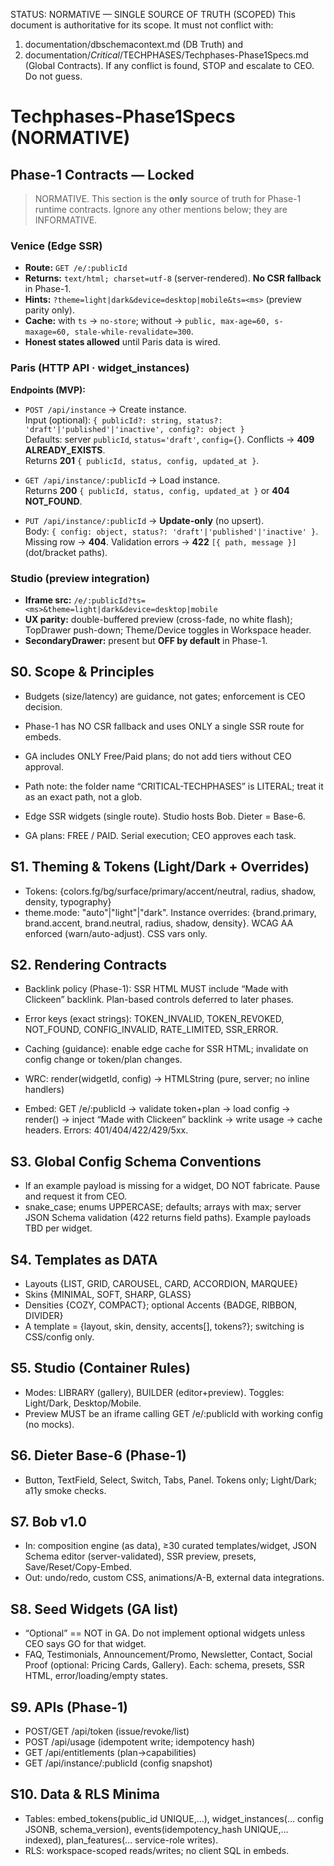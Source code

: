 STATUS: NORMATIVE — SINGLE SOURCE OF TRUTH (SCOPED)
This document is authoritative for its scope. It must not conflict with:
1) documentation/dbschemacontext.md (DB Truth) and
2) documentation/*Critical*/TECHPHASES/Techphases-Phase1Specs.md (Global Contracts).
If any conflict is found, STOP and escalate to CEO. Do not guess.

# Techphases-Phase1Specs (NORMATIVE)

## Phase-1 Contracts — Locked

> NORMATIVE. This section is the **only** source of truth for Phase-1 runtime contracts. Ignore any other mentions below; they are INFORMATIVE.

### Venice (Edge SSR)
- **Route:** `GET /e/:publicId`
- **Returns:** `text/html; charset=utf-8` (server-rendered). **No CSR fallback** in Phase-1.
- **Hints:** `?theme=light|dark&device=desktop|mobile&ts=<ms>` (preview parity only).
- **Cache:** with `ts` → `no-store`; without → `public, max-age=60, s-maxage=60, stale-while-revalidate=300`.
- **Honest states allowed** until Paris data is wired.

### Paris (HTTP API · widget_instances)
**Endpoints (MVP):**
- `POST /api/instance` → Create instance.  
  Input (optional): `{ publicId?: string, status?: 'draft'|'published'|'inactive', config?: object }`  
  Defaults: server `publicId`, `status='draft'`, `config={}`. Conflicts → **409 ALREADY_EXISTS**.  
  Returns **201** `{ publicId, status, config, updated_at }`.

- `GET /api/instance/:publicId` → Load instance.  
  Returns **200** `{ publicId, status, config, updated_at }` or **404 NOT_FOUND**.

- `PUT /api/instance/:publicId` → **Update-only** (no upsert).  
  Body: `{ config: object, status?: 'draft'|'published'|'inactive' }`.  
  Missing row → **404**. Validation errors → **422** `[{ path, message }]` (dot/bracket paths).

### Studio (preview integration)
- **Iframe src:** `/e/:publicId?ts=<ms>&theme=light|dark&device=desktop|mobile`
- **UX parity:** double-buffered preview (cross-fade, no white flash); TopDrawer push-down; Theme/Device toggles in Workspace header.
- **SecondaryDrawer:** present but **OFF by default** in Phase-1.
## S0. Scope & Principles
  - Budgets (size/latency) are guidance, not gates; enforcement is CEO decision.
  - Phase-1 has NO CSR fallback and uses ONLY a single SSR route for embeds.
  - GA includes ONLY Free/Paid plans; do not add tiers without CEO approval.
  - Path note: the folder name “CRITICAL-TECHPHASES” is LITERAL; treat it as an exact path, not a glob.

- Edge SSR widgets (single route). Studio hosts Bob. Dieter = Base-6.
- GA plans: FREE / PAID. Serial execution; CEO approves each task.
## S1. Theming & Tokens (Light/Dark + Overrides)
- Tokens: {colors.fg/bg/surface/primary/accent/neutral, radius, shadow, density, typography}
- theme.mode: "auto"|"light"|"dark". Instance overrides: {brand.primary, brand.accent, brand.neutral, radius, shadow, density}. WCAG AA enforced (warn/auto-adjust). CSS vars only.
## S2. Rendering Contracts
  - Backlink policy (Phase-1): SSR HTML MUST include “Made with Clickeen” backlink. Plan-based controls deferred to later phases.
  - Error keys (exact strings): TOKEN_INVALID, TOKEN_REVOKED, NOT_FOUND, CONFIG_INVALID, RATE_LIMITED, SSR_ERROR.
  - Caching (guidance): enable edge cache for SSR HTML; invalidate on config change or token/plan changes.

- WRC: render(widgetId, config) -> HTMLString (pure, server; no inline handlers)
- Embed: GET /e/:publicId → validate token+plan → load config → render() → inject “Made with Clickeen” backlink → write usage → cache headers. Errors: 401/404/422/429/5xx.
## S3. Global Config Schema Conventions
  - If an example payload is missing for a widget, DO NOT fabricate. Pause and request it from CEO.
- snake_case; enums UPPERCASE; defaults; arrays with max; server JSON Schema validation (422 returns field paths). Example payloads TBD per widget.
## S4. Templates as DATA
- Layouts {LIST, GRID, CAROUSEL, CARD, ACCORDION, MARQUEE}
- Skins {MINIMAL, SOFT, SHARP, GLASS}
- Densities {COZY, COMPACT}; optional Accents {BADGE, RIBBON, DIVIDER}
- A template = {layout, skin, density, accents[], tokens?}; switching is CSS/config only.
## S5. Studio (Container Rules)
- Modes: LIBRARY (gallery), BUILDER (editor+preview). Toggles: Light/Dark, Desktop/Mobile.
- Preview MUST be an iframe calling GET /e/:publicId with working config (no mocks).
## S6. Dieter Base-6 (Phase-1)
- Button, TextField, Select, Switch, Tabs, Panel. Tokens only; Light/Dark; a11y smoke checks.
## S7. Bob v1.0
- In: composition engine (as data), ≥30 curated templates/widget, JSON Schema editor (server-validated), SSR preview, presets, Save/Reset/Copy-Embed.
- Out: undo/redo, custom CSS, animations/A-B, external data integrations.
## S8. Seed Widgets (GA list)
  - “Optional” == NOT in GA. Do not implement optional widgets unless CEO says GO for that widget.
- FAQ, Testimonials, Announcement/Promo, Newsletter, Contact, Social Proof (optional: Pricing Cards, Gallery). Each: schema, presets, SSR HTML, error/loading/empty states.
## S9. APIs (Phase-1)
- POST/GET /api/token (issue/revoke/list)
- POST /api/usage (idempotent write; idempotency hash)
- GET /api/entitlements (plan→capabilities)
- GET /api/instance/:publicId (config snapshot)
## S10. Data & RLS Minima
- Tables: embed_tokens(public_id UNIQUE,…), widget_instances(… config JSONB, schema_version), events(idempotency_hash UNIQUE,… indexed), plan_features(… service-role writes).
- RLS: workspace-scoped reads/writes; no client SQL in embeds.
